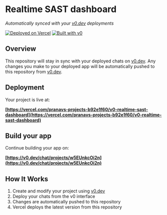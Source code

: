 # Realtime SAST dashboard

*Automatically synced with your [v0.dev](https://v0.dev) deployments*

[![Deployed on Vercel](https://img.shields.io/badge/Deployed%20on-Vercel-black?style=for-the-badge&logo=vercel)](https://vercel.com/pranavs-projects-b92e1f60/v0-realtime-sast-dashboard)
[![Built with v0](https://img.shields.io/badge/Built%20with-v0.dev-black?style=for-the-badge)](https://v0.dev/chat/projects/w5EUnkcOi2n)

## Overview

This repository will stay in sync with your deployed chats on [v0.dev](https://v0.dev).
Any changes you make to your deployed app will be automatically pushed to this repository from [v0.dev](https://v0.dev).

## Deployment

Your project is live at:

**[https://vercel.com/pranavs-projects-b92e1f60/v0-realtime-sast-dashboard](https://vercel.com/pranavs-projects-b92e1f60/v0-realtime-sast-dashboard)**

## Build your app

Continue building your app on:

**[https://v0.dev/chat/projects/w5EUnkcOi2n](https://v0.dev/chat/projects/w5EUnkcOi2n)**

## How It Works

1. Create and modify your project using [v0.dev](https://v0.dev)
2. Deploy your chats from the v0 interface
3. Changes are automatically pushed to this repository
4. Vercel deploys the latest version from this repository